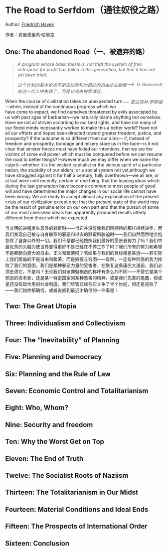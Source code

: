 # The Road to Serfdom（通往奴役之路）

Author: [Friedrich Hayek](https://en.wikipedia.org/wiki/Friedrich_Hayek) 

作者：弗里德里希·哈耶克

## One: The abandoned Road（一、被遗弃的路）

> *A program whose basic thesis is, not that the system of free enterprise for profit has failed in this generation, but that it has not yet been tried.*
>
> <i style="float: right">—F. D. Roosevelt</i>

> *这个计划的基本论点不是说以盈利为目的的自由企业制度在这一代人中失效了，而是它尚未被尝试过。*
>
> <i style="float: right">── 富兰克林·罗斯福</i>

When the course of civilization takes an unexpected turn—when, instead of the continuous progress which we have come to expect, we find ourselves threatened by evils associated by us with past ages of barbarism—we naturally blame anything but ourselves. Have we not all striven according to our best lights, and have not many of our finest minds incessantly worked to make this a better world? Have not all our efforts and hopes been directed toward greater freedom, justice, and prosperity? If the outcome is so different from our aims— if, instead of freedom and prosperity, bondage and misery stare us in the face—is it not clear that sinister forces must have foiled our intentions, that we are the victims of some evil power which must be conquered before we can resume the road to better things? However much we may differ when we name the culprit—whether it is the wicked capitalist or the vicious spirit of a particular nation, the stupidity of our elders, or a social system not yet,although we have struggled against it for half a century, fully overthrown—we all are, or at last were until recently, certain of one thing: that the leading ideas which during the last generation have become common to most people of good will and have determined the major changes in our social life cannot have been wrong. We are ready to accept almost any explanation of the present crisis of our civilization except one: that the present state of the world may be the result of genuine error on our own part and that the pursuit of some of our most cherished ideals has apparently produced results utterly different from those which we expected.

当文明的进程发生意外的转折时——当它并没有像我们所期待的那样持续进步，而我们发现自己被与自身联系的邪恶和过去的野蛮所胁迫时——我们自然而然地会抱怨除了自身以外的一切。我们不是都已经按照我们最好的愿景去努力了吗？我们中最优秀的头脑为使世界变得更好不是已经在不停工作了吗？我们所有的努力和希望不是都朝向更大的自由、正义和繁荣吗？若结果与我们的目标相差甚远——若实际上我们面临的不是自由和繁荣，而是奴役与穷困——显然，一定有种险恶的势力挫败了我们的意图，我们是某种邪恶力量的受害者，在恢复这条康庄大道前，我们必须击溃它，不是吗？无论我们对该罪魁祸首的称呼有多么的不同——不管它是某个邪恶的资本家，还是某一特定国家的某种恶毒的精神，或是我们先辈的愚蠢，抑或是还没有起作用的社会制度，我们尽管已经与它斗争了半个世纪，但还是完败了——我们始终都确信，或者说直到最近才确信的一件事是：

## Two: The Great Utopia

## Three: Individualism and Collectivism

## Four: The “Inevitability” of Planning

## Five: Planning and Democracy

## Six: Planning and the Rule of Law

## Seven: Economic Control and Totalitarianism

## Eight: Who, Whom?

## Nine: Security and freedom

## Ten: Why the Worst Get on Top

## Eleven: The End of Truth

## Twelve: The Socialist Roots of Naziism

## Thirteen: The Totalitarianism in Our Midst

## Fourteen: Material Conditions and Ideal Ends

## Fifteen: The Prospects of International Order

## Sixteen: Conclusion

